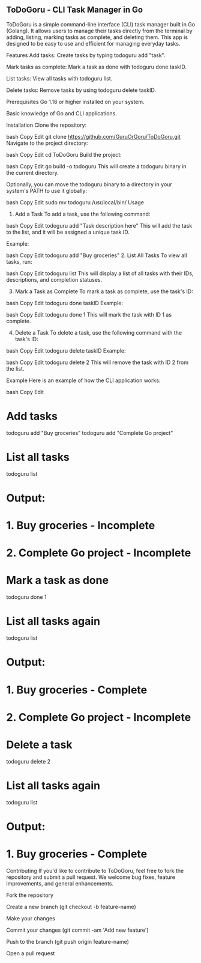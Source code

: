 ## ToDoGoru - CLI Task Manager in Go ##
ToDoGoru is a simple command-line interface (CLI) task manager built in Go (Golang). It allows users to manage their tasks directly from the terminal by adding, listing, marking tasks as complete, and deleting them. This app is designed to be easy to use and efficient for managing everyday tasks.

Features
Add tasks: Create tasks by typing todoguru add "task".

Mark tasks as complete: Mark a task as done with todoguru done taskID.

List tasks: View all tasks with todoguru list.

Delete tasks: Remove tasks by using todoguru delete taskID.

Prerequisites
Go 1.16 or higher installed on your system.

Basic knowledge of Go and CLI applications.

Installation
Clone the repository:

bash
Copy
Edit
git clone https://github.com/GuruOrGoru/ToDoGoru.git
Navigate to the project directory:

bash
Copy
Edit
cd ToDoGoru
Build the project:

bash
Copy
Edit
go build -o todoguru
This will create a todoguru binary in the current directory.

Optionally, you can move the todoguru binary to a directory in your system's PATH to use it globally:

bash
Copy
Edit
sudo mv todoguru /usr/local/bin/
Usage
1. Add a Task
To add a task, use the following command:

bash
Copy
Edit
todoguru add "Task description here"
This will add the task to the list, and it will be assigned a unique task ID.

Example:

bash
Copy
Edit
todoguru add "Buy groceries"
2. List All Tasks
To view all tasks, run:

bash
Copy
Edit
todoguru list
This will display a list of all tasks with their IDs, descriptions, and completion statuses.

3. Mark a Task as Complete
To mark a task as complete, use the task's ID:

bash
Copy
Edit
todoguru done taskID
Example:

bash
Copy
Edit
todoguru done 1
This will mark the task with ID 1 as complete.

4. Delete a Task
To delete a task, use the following command with the task's ID:

bash
Copy
Edit
todoguru delete taskID
Example:

bash
Copy
Edit
todoguru delete 2
This will remove the task with ID 2 from the list.

Example
Here is an example of how the CLI application works:

bash
Copy
Edit
# Add tasks
todoguru add "Buy groceries"
todoguru add "Complete Go project"

# List all tasks
todoguru list
# Output:
# 1. Buy groceries - Incomplete
# 2. Complete Go project - Incomplete

# Mark a task as done
todoguru done 1

# List all tasks again
todoguru list
# Output:
# 1. Buy groceries - Complete
# 2. Complete Go project - Incomplete

# Delete a task
todoguru delete 2

# List all tasks again
todoguru list
# Output:
# 1. Buy groceries - Complete
Contributing
If you'd like to contribute to ToDoGoru, feel free to fork the repository and submit a pull request. We welcome bug fixes, feature improvements, and general enhancements.

Fork the repository

Create a new branch (git checkout -b feature-name)

Make your changes

Commit your changes (git commit -am 'Add new feature')

Push to the branch (git push origin feature-name)

Open a pull request